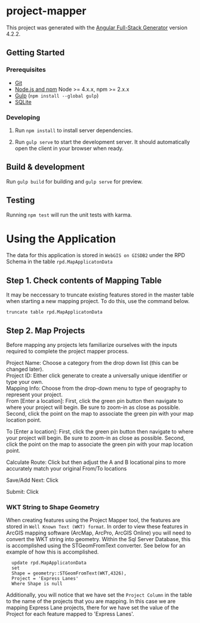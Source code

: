 # project-mapper

This project was generated with the [Angular Full-Stack Generator](https://github.com/DaftMonk/generator-angular-fullstack) version 4.2.2.

## Getting Started

### Prerequisites

- [Git](https://git-scm.com/)
- [Node.js and npm](nodejs.org) Node >= 4.x.x, npm >= 2.x.x
- [Gulp](http://gulpjs.com/) (`npm install --global gulp`)
- [SQLite](https://www.sqlite.org/quickstart.html)

### Developing

1. Run `npm install` to install server dependencies.

2. Run `gulp serve` to start the development server. It should automatically open the client in your browser when ready.

## Build & development

Run `gulp build` for building and `gulp serve` for preview.

## Testing

Running `npm test` will run the unit tests with karma.

# Using the Application
The data for this application is stored in `WebGIS on GISDB2` under the RPD Schema in the table `rpd.MapApplicatonData`

## Step 1. Check contents of Mapping Table
It may be neccessary to truncate existing features stored in the master table when starting a new mapping project.  To do this, use the command below.

```
truncate table rpd.MapApplicatonData
```
## Step 2. Map Projects
Before mapping any projects lets familiarize ourselves with the inputs required to complete the project mapper process.

Project Name: Choose a category from the drop down list (this can be changed later).  
Project ID: Either click generate to create a universally unique identifier or type your own.  
Mapping Info: Choose from the drop-down menu to type of geography to represent your project.  
From [Enter a location]: First, click the green pin button then navigate to where your project will begin. Be sure to zoom-in as close as possible. Second, click the point on the map to associate the green pin with your map location point.

To [Enter a location]: First, click the green pin button then navigate to where your project will begin. Be sure to zoom-in as close as possible. Second, click the point on the map to associate the green pin with your map location point.

Calculate Route: Click but then adjust the A and B locational pins to more accurately match your original From/To locations 

Save/Add Next: Click

Submit: Click

### WKT String to Shape Geometry
When creating features using the Project Mapper tool, the features are stored in `Well Known Text (WKT) format`.  In order to view these features in ArcGIS mapping software (ArcMap, ArcPro, ArcGIS Online) you will need to convert the WKT string into geometry.  Within the Sql Server Database, this is accomplished using the STGeomFromText converter.  See below for an example of how this is accomplished.  

```
  update rpd.MapApplicatonData
  set 
  Shape = geometry::STGeomFromText(WKT,4326),
  Project = 'Express Lanes'
  Where Shape is null
```

Additionally, you will notice that we have set the `Project Column` in the table to the name of the projects that you are mapping.  In this case we are mapping Express Lane projects, there for we have set the value of the Project for each feature mapped to 'Express Lanes'.

